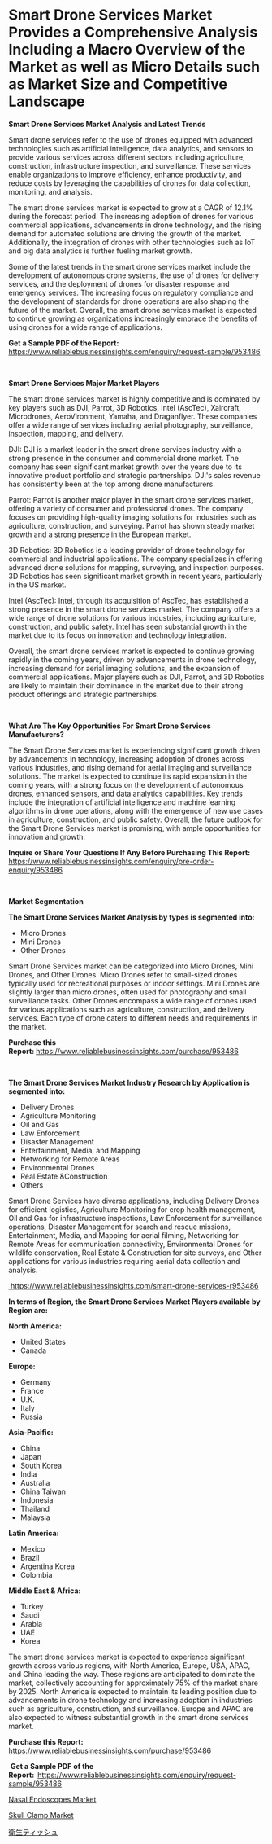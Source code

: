 <p><h1>Smart Drone Services Market Provides a Comprehensive Analysis Including a Macro Overview of the Market as well as Micro Details such as Market Size and Competitive Landscape</h1></p><p><strong>Smart Drone Services Market Analysis and Latest Trends</strong></p>
<p><p>Smart drone services refer to the use of drones equipped with advanced technologies such as artificial intelligence, data analytics, and sensors to provide various services across different sectors including agriculture, construction, infrastructure inspection, and surveillance. These services enable organizations to improve efficiency, enhance productivity, and reduce costs by leveraging the capabilities of drones for data collection, monitoring, and analysis.</p><p>The smart drone services market is expected to grow at a CAGR of 12.1% during the forecast period. The increasing adoption of drones for various commercial applications, advancements in drone technology, and the rising demand for automated solutions are driving the growth of the market. Additionally, the integration of drones with other technologies such as IoT and big data analytics is further fueling market growth.</p><p>Some of the latest trends in the smart drone services market include the development of autonomous drone systems, the use of drones for delivery services, and the deployment of drones for disaster response and emergency services. The increasing focus on regulatory compliance and the development of standards for drone operations are also shaping the future of the market. Overall, the smart drone services market is expected to continue growing as organizations increasingly embrace the benefits of using drones for a wide range of applications.</p></p>
<p><strong>Get a Sample PDF of the Report:&nbsp;</strong> <a href="https://www.reliablebusinessinsights.com/enquiry/request-sample/953486">https://www.reliablebusinessinsights.com/enquiry/request-sample/953486</a></p>
<p>&nbsp;</p>
<p><strong>Smart Drone Services Major Market Players</strong></p>
<p><p>The smart drone services market is highly competitive and is dominated by key players such as DJI, Parrot, 3D Robotics, Intel (AscTec), Xaircraft, Microdrones, AeroVironment, Yamaha, and Draganflyer. These companies offer a wide range of services including aerial photography, surveillance, inspection, mapping, and delivery.</p><p>DJI: DJI is a market leader in the smart drone services industry with a strong presence in the consumer and commercial drone market. The company has seen significant market growth over the years due to its innovative product portfolio and strategic partnerships. DJI's sales revenue has consistently been at the top among drone manufacturers.</p><p>Parrot: Parrot is another major player in the smart drone services market, offering a variety of consumer and professional drones. The company focuses on providing high-quality imaging solutions for industries such as agriculture, construction, and surveying. Parrot has shown steady market growth and a strong presence in the European market.</p><p>3D Robotics: 3D Robotics is a leading provider of drone technology for commercial and industrial applications. The company specializes in offering advanced drone solutions for mapping, surveying, and inspection purposes. 3D Robotics has seen significant market growth in recent years, particularly in the US market.</p><p>Intel (AscTec): Intel, through its acquisition of AscTec, has established a strong presence in the smart drone services market. The company offers a wide range of drone solutions for various industries, including agriculture, construction, and public safety. Intel has seen substantial growth in the market due to its focus on innovation and technology integration.</p><p>Overall, the smart drone services market is expected to continue growing rapidly in the coming years, driven by advancements in drone technology, increasing demand for aerial imaging solutions, and the expansion of commercial applications. Major players such as DJI, Parrot, and 3D Robotics are likely to maintain their dominance in the market due to their strong product offerings and strategic partnerships.</p></p>
<p>&nbsp;</p>
<p><strong>What Are The Key Opportunities For Smart Drone Services Manufacturers?</strong></p>
<p><p>The Smart Drone Services market is experiencing significant growth driven by advancements in technology, increasing adoption of drones across various industries, and rising demand for aerial imaging and surveillance solutions. The market is expected to continue its rapid expansion in the coming years, with a strong focus on the development of autonomous drones, enhanced sensors, and data analytics capabilities. Key trends include the integration of artificial intelligence and machine learning algorithms in drone operations, along with the emergence of new use cases in agriculture, construction, and public safety. Overall, the future outlook for the Smart Drone Services market is promising, with ample opportunities for innovation and growth.</p></p>
<p><strong>Inquire or Share Your Questions If Any Before Purchasing This Report:</strong> <a href="https://www.reliablebusinessinsights.com/enquiry/pre-order-enquiry/953486">https://www.reliablebusinessinsights.com/enquiry/pre-order-enquiry/953486</a></p>
<p>&nbsp;</p>
<p><strong>Market Segmentation</strong></p>
<p><strong>The Smart Drone Services Market Analysis by types is segmented into:</strong></p>
<p><ul><li>Micro Drones</li><li>Mini Drones</li><li>Other Drones</li></ul></p>
<p><p>Smart Drone Services market can be categorized into Micro Drones, Mini Drones, and Other Drones. Micro Drones refer to small-sized drones typically used for recreational purposes or indoor settings. Mini Drones are slightly larger than micro drones, often used for photography and small surveillance tasks. Other Drones encompass a wide range of drones used for various applications such as agriculture, construction, and delivery services. Each type of drone caters to different needs and requirements in the market.</p></p>
<p><strong>Purchase this Report:&nbsp;</strong><a href="https://www.reliablebusinessinsights.com/purchase/953486">https://www.reliablebusinessinsights.com/purchase/953486</a></p>
<p>&nbsp;</p>
<p><strong>The Smart Drone Services Market Industry Research by Application is segmented into:</strong></p>
<p><ul><li>Delivery Drones</li><li>Agriculture Monitoring</li><li>Oil and Gas</li><li>Law Enforcement</li><li>Disaster Management</li><li>Entertainment, Media, and Mapping</li><li>Networking for Remote Areas</li><li>Environmental Drones</li><li>Real Estate &Construction</li><li>Others</li></ul></p>
<p><p>Smart Drone Services have diverse applications, including Delivery Drones for efficient logistics, Agriculture Monitoring for crop health management, Oil and Gas for infrastructure inspections, Law Enforcement for surveillance operations, Disaster Management for search and rescue missions, Entertainment, Media, and Mapping for aerial filming, Networking for Remote Areas for communication connectivity, Environmental Drones for wildlife conservation, Real Estate & Construction for site surveys, and Other applications for various industries requiring aerial data collection and analysis.</p></p>
<p><a href="https://www.reliablebusinessinsights.com/smart-drone-services-r953486">&nbsp;https://www.reliablebusinessinsights.com/smart-drone-services-r953486</a></p>
<p><strong>In terms of Region, the Smart Drone Services Market Players available by Region are:</strong></p>
<p>
    <p> <strong> North America: </strong>
        <ul>
            <li>United States</li>
            <li>Canada</li>
        </ul>
        </p> 
    <p> <strong> Europe: </strong>
        <ul>
            <li>Germany</li>
            <li>France</li>
            <li>U.K.</li>
            <li>Italy</li>
            <li>Russia</li>
        </ul>
        </p> 
    <p> <strong> Asia-Pacific: </strong>
        <ul>
            <li>China</li>
            <li>Japan</li>
            <li>South Korea</li>
            <li>India</li>
            <li>Australia</li>
            <li>China Taiwan</li>
            <li>Indonesia</li>
            <li>Thailand</li>
            <li>Malaysia</li>
        </ul>
        </p> 
    <p> <strong> Latin America: </strong>
        <ul>
            <li>Mexico</li>
            <li>Brazil</li>
            <li>Argentina Korea</li>
            <li>Colombia</li>
        </ul>
        </p> 
    <p> <strong> Middle East & Africa: </strong>
        <ul>
            <li>Turkey</li>
            <li>Saudi</li>
            <li>Arabia</li>
            <li>UAE</li>
            <li>Korea</li>
        </ul>
    </p>
    </p>
<p><p>The smart drone services market is expected to experience significant growth across various regions, with North America, Europe, USA, APAC, and China leading the way. These regions are anticipated to dominate the market, collectively accounting for approximately 75% of the market share by 2025. North America is expected to maintain its leading position due to advancements in drone technology and increasing adoption in industries such as agriculture, construction, and surveillance. Europe and APAC are also expected to witness substantial growth in the smart drone services market.</p></p>
<p><strong>Purchase this Report: </strong><a href="https://www.reliablebusinessinsights.com/purchase/953486">https://www.reliablebusinessinsights.com/purchase/953486</a></p>
<p>&nbsp;<strong>Get a Sample PDF of the Report:&nbsp;&nbsp;</strong><a href="https://www.reliablebusinessinsights.com/enquiry/request-sample/953486">https://www.reliablebusinessinsights.com/enquiry/request-sample/953486</a></p>
<p><strong></strong></p>
<p><p><a href="https://github.com/gcimaudf65/Market-Research-Report-List-1/blob/main/nasal-endoscopes-market.md">Nasal Endoscopes Market</a></p><p><a href="https://github.com/sardarp081/Market-Research-Report-List-1/blob/main/skull-clamp-market.md">Skull Clamp Market</a></p><p><a href="https://github.com/SimeonBode1/Market-Research-Report-List-1/blob/main/7187356174359.md">衛生ティッシュ</a></p></p>